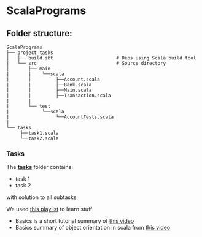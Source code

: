 # ScalaPrograms

## Folder structure:

    ScalaPrograms
    ├── project_tasks
    │   ├── build.sbt                       # Deps using Scala build tool
    |   └── src                             # Source directory
    │       ├── main
    |       |    └──scala
    |       |         ├──Account.scala
    |       |         ├──Bank.scala
    |       |         ├──Main.scala
    |       |         ├──Transaction.scala
    |       |
    |       └── test
    |            └──scala
    |                 └──AccountTests.scala
    |
    └── tasks
         ├──task1.scala
         └──task2.scala

### Tasks

The [**tasks**](./tasks/) folder contains:

- task 1
- task 2

with solution to all subtasks

We used [this playlist](https://www.youtube.com/playlist?list=PLmtsMNDRU0BxryRX4wiwrTZ661xcp6VPM) to learn stuff

- Basics is a short tutorial summary of [this video](https://www.youtube.com/watch?v=F90hJltCPEI)
- Basics summary of object orientation in scala from [this video](https://www.youtube.com/watch?v=F90hJltCPEI)
